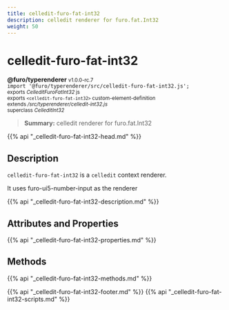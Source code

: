 ```yaml
---
title: celledit-furo-fat-int32
description: celledit renderer for furo.fat.Int32
weight: 50
---
```


# celledit-furo-fat-int32
**@furo/typerenderer** <small>v1.0.0-rc.7</small>
<br>`import '@furo/typerenderer/src/celledit-furo-fat-int32.js';`<small>
<br>exports *CelleditFuroFatInt32* js
<br>exports `<celledit-furo-fat-int32>` custom-element-definition
<br>extends */src/typerenderer/celledit-int32.js*
<br>superclass *CelleditInt32*</small>

> **Summary:** celledit renderer for furo.fat.Int32

{{% api "_celledit-furo-fat-int32-head.md" %}}

## Description

`celledit-furo-fat-int32` is a `celledit` context renderer.

It uses furo-ui5-number-input as the renderer

{{% api "_celledit-furo-fat-int32-description.md" %}}


## Attributes and Properties
{{% api "_celledit-furo-fat-int32-properties.md" %}}



## Methods
{{% api "_celledit-furo-fat-int32-methods.md" %}}





{{% api "_celledit-furo-fat-int32-footer.md" %}}
{{% api "_celledit-furo-fat-int32-scripts.md" %}}
